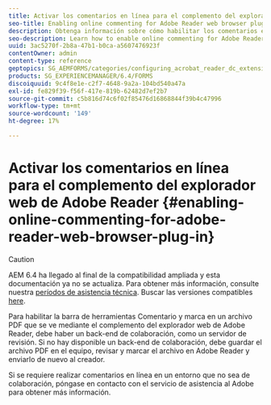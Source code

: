 ```yaml
---
title: Activar los comentarios en línea para el complemento del explorador web de Adobe Reader
seo-title: Enabling online commenting for Adobe Reader web browser plug-in
description: Obtenga información sobre cómo habilitar los comentarios en línea para el complemento del explorador web de Adobe Reader.
seo-description: Learn how to enable online commenting for Adobe Reader web browser plug-in.
uuid: 3ac5270f-2b8a-47b1-b0ca-a5607476923f
contentOwner: admin
content-type: reference
geptopics: SG_AEMFORMS/categories/configuring_acrobat_reader_dc_extensions
products: SG_EXPERIENCEMANAGER/6.4/FORMS
discoiquuid: 9c4f8e1e-c2f7-4648-9a2a-104bd540a47a
exl-id: fe829f39-f56f-417e-819b-62482d7ef2b7
source-git-commit: c5b816d74c6f02f85476d16868844f39b4c47996
workflow-type: tm+mt
source-wordcount: '149'
ht-degree: 17%

---
```


# Activar los comentarios en línea para el complemento del explorador web de Adobe Reader {#enabling-online-commenting-for-adobe-reader-web-browser-plug-in}

>[!CAUTION]
>
>AEM 6.4 ha llegado al final de la compatibilidad ampliada y esta documentación ya no se actualiza. Para obtener más información, consulte nuestra [períodos de asistencia técnica](https://helpx.adobe.com/es/support/programs/eol-matrix.html). Buscar las versiones compatibles [here](https://experienceleague.adobe.com/docs/).

Para habilitar la barra de herramientas Comentario y marca en un archivo PDF que se ve mediante el complemento del explorador web de Adobe Reader, debe haber un back-end de colaboración, como un servidor de revisión. Si no hay disponible un back-end de colaboración, debe guardar el archivo PDF en el equipo, revisar y marcar el archivo en Adobe Reader y enviarlo de nuevo al creador.

Si se requiere realizar comentarios en línea en un entorno que no sea de colaboración, póngase en contacto con el servicio de asistencia al Adobe para obtener más información.
